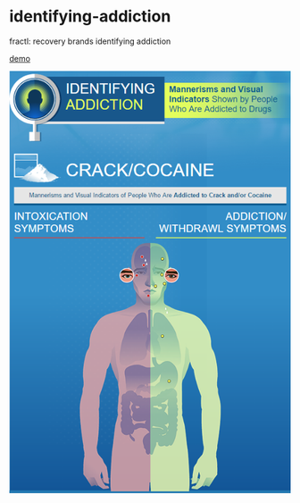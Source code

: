 # identifying-addiction
fractl: recovery brands identifying addiction

[demo](https://harrison1.github.io/identifying-addiction/)

![Alt text](screenshot.png)
